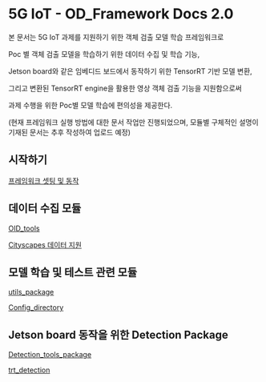 # 5G IoT - OD_Framework Docs 2.0

본 문서는 5G IoT 과제를 지원하기 위한 객체 검출 모델 학습 프레임워크로

Poc 별 객체 검출 모델을 학습하기 위한 데이터 수집 및 학습 기능,

Jetson board와 같은 임베디드 보드에서 동작하기 위한 TensorRT 기반 모델 변환,

그리고 변환된 TensorRT engine을 활용한 영상 객체 검출 기능을 지원함으로써 

과제 수행을 위한 Poc별 모델 학습에 편의성을 제공한다. 

(현재 프레임워크 실행 방법에 대한 문서 작업만 진행되었으며, 모듈별 구체적인 설명이 기재된 문서는 추후 작성하여 업로드 예정)

## 시작하기

[프레임워크 셋팅 및 동작 ](Documentation/framework_setting.md)

## 데이터 수집 모듈

[OID_tools](Documentation/OID_tools.md)

[Cityscapes 데이터 지원 ](Documentation/Cityscape_module.md)

## 모델 학습 및 테스트 관련 모듈

[utils_package ](Documentation/utils_package.md)

[Config_directory ](Documentation/Config_directory.md)

## Jetson board 동작을 위한 Detection Package

[Detection_tools_package ](Documentation/Detection_tools_package.md)

[trt_detection](Documentation/trt_detection.md)
